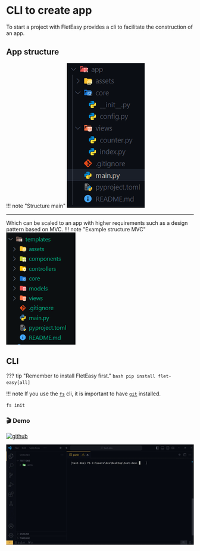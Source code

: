 # CLI to create app
To start a project with FletEasy provides a cli to facilitate the construction of an app.

## App structure

!!! note "Structure main"
![FletEasy](assets/images/template_dxs.png "struct app")

---

Which can be scaled to an app with higher requirements such as a design pattern based on MVC.
!!! note "Example structure MVC"
![FletEasy](assets/images/struct-app.png "struct app")
  
## CLI

??? tip "Remember to install FletEasy first."
     ```bash
     pip install flet-easy[all]     
     ```

!!! note
    If you use the [`fs`](/flet-easy/0.2.4/cli-to-create-app/) cli, it is important to have [`git`](https://git-scm.com/downloads) installed.

```bash
fs init
```

### 🎬 **Demo**
[![github](https://img.shields.io/badge/Template-000?style=for-the-badge&logo=github&logoColor=white)](https://github.com/Daxexs/fs-template-dxs)

![FletEasy](assets/gifs/fs-init.gif "fs init")